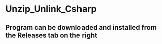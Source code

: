 # Unzip_Unlink_Csharp
## Program can be downloaded and installed from the Releases tab on the right
